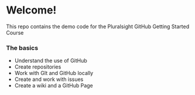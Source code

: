# Welcome!
This repo contains the demo code for the Pluralsight GitHub Getting Started Course

### The basics
- Understand the use of GitHub
- Create repositories
- Work with GIt and GitHub locally
- Create and work with issues
- Create a wiki and a GitHub Page
